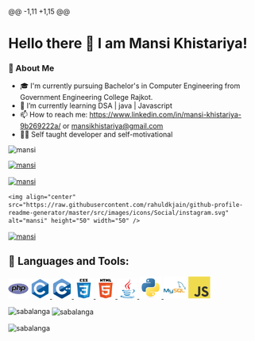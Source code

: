 @@ -1,11 +1,15 @@
# Hello there 👋 I am Mansi Khistariya!
### :raising_hand: About Me
- 🎓 I'm currently pursuing Bachelor's in Computer Engineering from Government Engineering College Rajkot.
- 🌱 I’m currently learning DSA | java | Javascript 
- 📫 How to reach me: https://www.linkedin.com/in/mansi-khistariya-9b269222a/  or mansikhistariya@gmail.com
- :woman_technologist: Self taught developer and self-motivational 

<p align="left"> <img src="https://komarev.com/ghpvc/?username=sabalanga06&label=Profile%20views&color=0e75b6&style=flat" alt="mansi" /> </p>

<p align="left"> <a href="https://github.com/ryo-ma/github-profile-trophy"><img src="https://github-profile-trophy.vercel.app/?username=sabalanga06" alt="mansi" /></a> </p>

<!-- connect with me -->

  
  <!-- LinkedIn-->
  <a href="http://www.linkedin.com/in/saba-langa-8690b823a" target="blank">
    <img align="center" src="https://raw.githubusercontent.com/rahuldkjain/github-profile-readme-generator/master/src/images/icons/Social/linked-in-alt.svg" alt="mansi" height="50" width="50" />
  </a>
  
  <!--Instagram-->
 
    <img align="center" src="https://raw.githubusercontent.com/rahuldkjain/github-profile-readme-generator/master/src/images/icons/Social/instagram.svg" alt="mansi" height="50" width="50" />
  </a>
   <a href="https://github.com/mansikhistariya" target="blank">
    <img align="center" src="https://cdn.jsdelivr.net/npm/simple-icons@3.0.1/icons/github.svg" alt="mansi" height="50" width="50" />
  </a>
  
 ## 🚀 Languages and Tools:
<p align="left"> 
<a href="https://www.w3schools.com/php/" target="_blank" rel="noreferrer"><img src="https://raw.githubusercontent.com/devicons/devicon/master/icons/php/php-original.svg" alt="php" title="php" width="40" height="40"/></a>
 <a href="https://www.cprogramming.com/" target="_blank" rel="noreferrer"> <img src="https://raw.githubusercontent.com/devicons/devicon/master/icons/c/c-original.svg" alt="c" title="c" width="40" height="40"/> </a> 
 <a href="https://www.w3schools.com/cpp/" target="_blank" rel="noreferrer"> <img src="https://raw.githubusercontent.com/devicons/devicon/master/icons/cplusplus/cplusplus-original.svg" alt="cplusplus" title="c++" width="40" height="40"/> </a>
 <a href="https://www.w3schools.com/css/" target="_blank" rel="noreferrer"> <img src="https://raw.githubusercontent.com/devicons/devicon/master/icons/css3/css3-original-wordmark.svg" alt="css3" title="css"width="40" height="40"/> </a>
 <a href="https://www.w3.org/html/" target="_blank" rel="noreferrer"> <img src="https://raw.githubusercontent.com/devicons/devicon/master/icons/html5/html5-original-wordmark.svg" alt="html5" title="html" width="40" height="40"/> </a> 
 <a href="https://www.java.com" target="_blank" rel="noreferrer"> <img src="https://raw.githubusercontent.com/devicons/devicon/master/icons/java/java-original.svg" alt="java" title="java" width="40" height="40"/> </a>
 <a href="https://www.tutorialspoint.com/python/index.htm" target="_blank" rel="noreferrer"><img src="https://raw.githubusercontent.com/devicons/devicon/master/icons/python/python-original.svg" title = "Python" width = "45px" height = "45px" /> </a> 
 <a href="https://www.w3schools.com/MySQL/default.asp"><img src="https://raw.githubusercontent.com/devicons/devicon/master/icons/mysql/mysql-original-wordmark.svg" title = "MySQL" width = "45px" height = "45px" /></a>
 <a href="https://www.w3schools.com/js/"><img src="https://raw.githubusercontent.com/devicons/devicon/master/icons/javascript/javascript-original.svg" title = "JavaScript" width = "45px" height = "45px" /></a>
</p>
<p><img align="left" src="https://github-readme-stats.vercel.app/api/top-langs?username=sabalanga06&show_icons=true&locale=en&layout=compact" alt="sabalanga" /></p>
<p>&nbsp;<img align="center" src="https://github-readme-stats.vercel.app/api?username=sabalanga06&show_icons=true&locale=en" alt="sabalanga" /></p>
<p><img align="center" src="https://github-readme-streak-stats.herokuapp.com/?user=sabalanga06&" alt="sabalanga" /></p>

